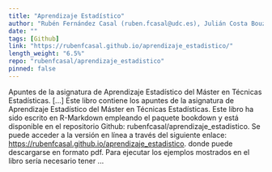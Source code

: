 ```yaml
---
title: "Aprendizaje Estadístico"
author: "Rubén Fernández Casal (ruben.fcasal@udc.es), Julián Costa Bouzas (julian.costa@udc.es), Manuel Oviedo de la Fuente (manuel.oviedo@udc.es)"
date: ""
tags: [Github]
link: "https://rubenfcasal.github.io/aprendizaje_estadistico/"
length_weight: "6.5%"
repo: "rubenfcasal/aprendizaje_estadistico"
pinned: false
---
```


Apuntes de la asignatura de Aprendizaje Estadístico del Máster en Técnicas Estadísticas. [...] Este libro contiene los apuntes de la asignatura de Aprendizaje Estadístico del Máster en Técnicas Estadísticas. Este libro ha sido escrito en R-Markdown empleando el paquete bookdown y está disponible en el repositorio Github: rubenfcasal/aprendizaje_estadistico.
Se puede acceder a la versión en línea a través del siguiente enlace: https://rubenfcasal.github.io/aprendizaje_estadistico. donde puede descargarse en formato pdf. Para ejecutar los ejemplos mostrados en el libro sería necesario tener ...
